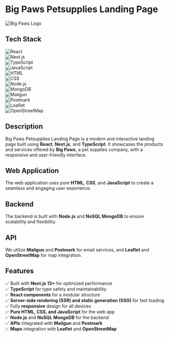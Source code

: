 # Big Paws Petsupplies Landing Page  

![Big Paws Logo](https://github.com/user-attachments/assets/ba6ae16f-8fb9-42d9-be80-71b02d2a98f4)  

## Tech Stack  

![React](https://img.shields.io/badge/React-20232A?style=for-the-badge&logo=react&logoColor=61DAFB)  
![Next.js](https://img.shields.io/badge/Next.js-000000?style=for-the-badge&logo=next.js&logoColor=white)  
![TypeScript](https://img.shields.io/badge/TypeScript-007ACC?style=for-the-badge&logo=typescript&logoColor=white)  
![JavaScript](https://img.shields.io/badge/JavaScript-F7DF1E?style=for-the-badge&logo=javascript&logoColor=black)  
![HTML](https://img.shields.io/badge/HTML-E34F26?style=for-the-badge&logo=html5&logoColor=white)  
![CSS](https://img.shields.io/badge/CSS-1572B6?style=for-the-badge&logo=css3&logoColor=white)  
![Node.js](https://img.shields.io/badge/Node.js-339933?style=for-the-badge&logo=nodedotjs&logoColor=white)  
![MongoDB](https://img.shields.io/badge/MongoDB-47A248?style=for-the-badge&logo=mongodb&logoColor=white)  
![Mailgun](https://img.shields.io/badge/Mailgun-D14836?style=for-the-badge&logo=mailgun&logoColor=white)  
![Postmark](https://img.shields.io/badge/Postmark-FFCC00?style=for-the-badge&logo=postmark&logoColor=black)  
![Leaflet](https://img.shields.io/badge/Leaflet-199900?style=for-the-badge&logo=leaflet&logoColor=white)  
![OpenStreetMap](https://img.shields.io/badge/OpenStreetMap-7EBC6F?style=for-the-badge&logo=openstreetmap&logoColor=white)  

## Description  
Big Paws Petsupplies Landing Page is a modern and interactive landing page built using **React**, **Next.js**, and **TypeScript**. It showcases the products and services offered by **Big Paws**, a pet supplies company, with a responsive and user-friendly interface.  

## Web Application  
The web application uses pure **HTML**, **CSS**, and **JavaScript** to create a seamless and engaging user experience.

## Backend  
The backend is built with **Node.js** and **NoSQL MongoDB** to ensure scalability and flexibility.

## API  
We utilize **Mailgun** and **Postmark** for email services, and **Leaflet** and **OpenStreetMap** for map integration.


## Features  
✅ Built with **Next.js 13+** for optimized performance  
✅ **TypeScript** for type safety and maintainability  
✅ **React components** for a modular structure  
✅ **Server-side rendering (SSR) and static generation (SSG)** for fast loading  
✅ Fully **responsive** design for all devices  
✅ **Pure HTML, CSS, and JavaScript** for the web app  
✅ **Node.js** and **NoSQL MongoDB** for the backend  
✅ **APIs** integrated with **Mailgun** and **Postmark**  
✅ **Maps** integration with **Leaflet** and **OpenStreetMap**  
